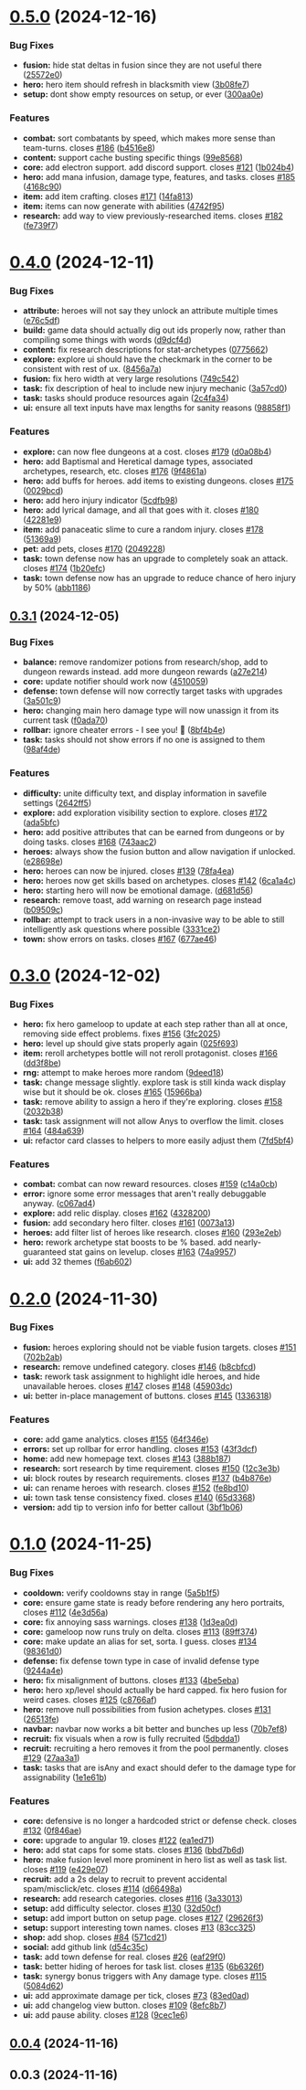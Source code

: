 # [0.5.0](https://github.com/felfhenor/hatoff/compare/v0.4.0...v0.5.0) (2024-12-16)


### Bug Fixes

* **fusion:** hide stat deltas in fusion since they are not useful there ([25572e0](https://github.com/felfhenor/hatoff/commit/25572e0a5e64d013f0a70d65bf109be6b85dbe0a))
* **hero:** hero item should refresh in blacksmith view ([3b08fe7](https://github.com/felfhenor/hatoff/commit/3b08fe7b8448d4c1bd8ec562c3fdb365752114fd))
* **setup:** dont show empty resources on setup, or ever ([300aa0e](https://github.com/felfhenor/hatoff/commit/300aa0e3e6e2a86fb3c92189950d8df2a1c00293))


### Features

* **combat:** sort combatants by speed, which makes more sense than team-turns. closes [#186](https://github.com/felfhenor/hatoff/issues/186) ([b4516e8](https://github.com/felfhenor/hatoff/commit/b4516e8ddd9b112ba24d20ce0567ad64d9a68e81))
* **content:** support cache busting specific things ([99e8568](https://github.com/felfhenor/hatoff/commit/99e856852b235cbf7e4729ebe587c7d007cb4a6d))
* **core:** add electron support. add discord support. closes [#121](https://github.com/felfhenor/hatoff/issues/121) ([1b024b4](https://github.com/felfhenor/hatoff/commit/1b024b450086727c4cf0b843315426332b49f5ab))
* **hero:** add mana infusion, damage type, features, and tasks. closes [#185](https://github.com/felfhenor/hatoff/issues/185) ([4168c90](https://github.com/felfhenor/hatoff/commit/4168c90c22af2c74c225266e44a7bc8c23007a95))
* **item:** add item crafting. closes [#171](https://github.com/felfhenor/hatoff/issues/171) ([14fa813](https://github.com/felfhenor/hatoff/commit/14fa813d620995a4a2fc4935600bfc125429b678))
* **item:** items can now generate with abilities ([4742f95](https://github.com/felfhenor/hatoff/commit/4742f95829854e60330e0af011a42c4f5420a2ae))
* **research:** add way to view previously-researched items. closes [#182](https://github.com/felfhenor/hatoff/issues/182) ([fe739f7](https://github.com/felfhenor/hatoff/commit/fe739f74cbc9eebd1492f95ae76e89a330faaf29))



# [0.4.0](https://github.com/felfhenor/hatoff/compare/v0.3.1...v0.4.0) (2024-12-11)


### Bug Fixes

* **attribute:** heroes will not say they unlock an attribute multiple times ([e76c5df](https://github.com/felfhenor/hatoff/commit/e76c5df9c90e3b434398be91f32032dc623b728c))
* **build:** game data should actually dig out ids properly now, rather than compiling some things with words ([d9dcf4d](https://github.com/felfhenor/hatoff/commit/d9dcf4df55d08b9c92c80b6ba30a4010010df62f))
* **content:** fix research descriptions for stat-archetypes ([0775662](https://github.com/felfhenor/hatoff/commit/07756622912f6a070d1dea85fa98caacdcbe3997))
* **explore:** explore ui should have the checkmark in the corner to be consistent with rest of ux. ([8456a7a](https://github.com/felfhenor/hatoff/commit/8456a7a83ea6384188312f95adaadfa7b77aebe5))
* **fusion:** fix hero width at very large resolutions ([749c542](https://github.com/felfhenor/hatoff/commit/749c542756e7f0606e1300f7355195c85026f1bb))
* **task:** fix description of heal to include new injury mechanic ([3a57cd0](https://github.com/felfhenor/hatoff/commit/3a57cd0430092e81bffabdf2fb945c1edee9385f))
* **task:** tasks should produce resources again ([2c4fa34](https://github.com/felfhenor/hatoff/commit/2c4fa34b736ee6c38f3f20031e2fc39e239c69fd))
* **ui:** ensure all text inputs have max lengths for sanity reasons ([98858f1](https://github.com/felfhenor/hatoff/commit/98858f1b94567745292461308476e38a6e64a7cd))


### Features

* **explore:** can now flee dungeons at a cost. closes [#179](https://github.com/felfhenor/hatoff/issues/179) ([d0a08b4](https://github.com/felfhenor/hatoff/commit/d0a08b4c1a5bbdb1499b314917e7e4da683abee8))
* **hero:** add Baptismal and Heretical damage types, associated archetypes, research, etc. closes [#176](https://github.com/felfhenor/hatoff/issues/176) ([9f4861a](https://github.com/felfhenor/hatoff/commit/9f4861acaf48414b96f2704377f399c975beb817))
* **hero:** add buffs for heroes. add items to existing dungeons. closes [#175](https://github.com/felfhenor/hatoff/issues/175) ([0029bcd](https://github.com/felfhenor/hatoff/commit/0029bcdd6958c9b16b04ffa4dc4e78dd45de2f77))
* **hero:** add hero injury indicator ([5cdfb98](https://github.com/felfhenor/hatoff/commit/5cdfb981f66913719b8e5434947ebb3521b4041a))
* **hero:** add lyrical damage, and all that goes with it. closes [#180](https://github.com/felfhenor/hatoff/issues/180) ([42281e9](https://github.com/felfhenor/hatoff/commit/42281e9ba5526bf57a1b54b91008415041a413d3))
* **item:** add panaceatic slime to cure a random injury. closes [#178](https://github.com/felfhenor/hatoff/issues/178) ([51369a9](https://github.com/felfhenor/hatoff/commit/51369a901b3b4c31992f90f79ef4238063a28713))
* **pet:** add pets, closes [#170](https://github.com/felfhenor/hatoff/issues/170) ([2049228](https://github.com/felfhenor/hatoff/commit/2049228c1760320f13def94a305c8227736e0188))
* **task:** town defense now has an upgrade to completely soak an attack. closes [#174](https://github.com/felfhenor/hatoff/issues/174) ([1b20efc](https://github.com/felfhenor/hatoff/commit/1b20efc6f73dc0aadb0dd750fc5527fa35d60367))
* **task:** town defense now has an upgrade to reduce chance of hero injury by 50% ([abb1186](https://github.com/felfhenor/hatoff/commit/abb11867b8c541cd3452be64b25c6d80264404e5))



## [0.3.1](https://github.com/felfhenor/hatoff/compare/v0.3.0...v0.3.1) (2024-12-05)


### Bug Fixes

* **balance:** remove randomizer potions from research/shop, add to dungeon rewards instead. add more dungeon rewards ([a27e214](https://github.com/felfhenor/hatoff/commit/a27e214a9f56d247c89c961f8cd6cf5633927603))
* **core:** update notifier should work now ([4510059](https://github.com/felfhenor/hatoff/commit/4510059985a48a36efb4220e95c81c70bf37fea9))
* **defense:** town defense will now correctly target tasks with upgrades ([3a501c9](https://github.com/felfhenor/hatoff/commit/3a501c986a66eb7b146497d2c31e1603284dd17e))
* **hero:** changing main hero damage type will now unassign it from its current task ([f0ada70](https://github.com/felfhenor/hatoff/commit/f0ada70238ea1cd4278490be5ec8ac7af659d19a))
* **rollbar:** ignore cheater errors - I see you! 👀 ([8bf4b4e](https://github.com/felfhenor/hatoff/commit/8bf4b4eade64fc49419302e555e17f22511b33af))
* **task:** tasks should not show errors if no one is assigned to them ([98af4de](https://github.com/felfhenor/hatoff/commit/98af4de68984aec9f86be729095b26273d12486c))


### Features

* **difficulty:** unite difficulty text, and display information in savefile settings ([2642ff5](https://github.com/felfhenor/hatoff/commit/2642ff5cbd16b5687fe7bfa0da69514a82382596))
* **explore:** add exploration visibility section to explore. closes [#172](https://github.com/felfhenor/hatoff/issues/172) ([ada5bfc](https://github.com/felfhenor/hatoff/commit/ada5bfc7d15eedaa107099aa33fe3cbdf5b8ab62))
* **hero:** add positive attributes that can be earned from dungeons or by doing tasks. closes [#168](https://github.com/felfhenor/hatoff/issues/168) ([743aac2](https://github.com/felfhenor/hatoff/commit/743aac2fec8fe6be84b0da82ff9b471f15de397e))
* **heroes:** always show the fusion button and allow navigation if unlocked. ([e28698e](https://github.com/felfhenor/hatoff/commit/e28698e493b0c169eae38791fdbe3db8f79b317d))
* **hero:** heroes can now be injured. closes [#139](https://github.com/felfhenor/hatoff/issues/139) ([78fa4ea](https://github.com/felfhenor/hatoff/commit/78fa4eaa191c0c102474df5426ea5ae360c08c30))
* **hero:** heroes now get skills based on archetypes. closes [#142](https://github.com/felfhenor/hatoff/issues/142) ([6ca1a4c](https://github.com/felfhenor/hatoff/commit/6ca1a4cd83bced20697488eabb967b8b6a492073))
* **hero:** starting hero will now be emotional damage. ([d681d56](https://github.com/felfhenor/hatoff/commit/d681d563d9d0572273b0ada81113979797b7f402))
* **research:** remove toast, add warning on research page instead ([b09509c](https://github.com/felfhenor/hatoff/commit/b09509ce41778ca1eb925666dd613301507401ee))
* **rollbar:** attempt to track users in a non-invasive way to be able to still intelligently ask questions where possible ([3331ce2](https://github.com/felfhenor/hatoff/commit/3331ce2b69726a3977940c972a0d55c510994db5))
* **town:** show errors on tasks. closes [#167](https://github.com/felfhenor/hatoff/issues/167) ([677ae46](https://github.com/felfhenor/hatoff/commit/677ae469e3906ce3280dc3c718105d84248715ae))



# [0.3.0](https://github.com/felfhenor/hatoff/compare/v0.2.0...v0.3.0) (2024-12-02)


### Bug Fixes

* **hero:** fix hero gameloop to update at each step rather than all at once, removing side effect problems. fixes [#156](https://github.com/felfhenor/hatoff/issues/156) ([3fc2025](https://github.com/felfhenor/hatoff/commit/3fc2025cf5848d288cda5586eba0b074b8ba8025))
* **hero:** level up should give stats properly again ([025f693](https://github.com/felfhenor/hatoff/commit/025f69359efe018cc31d7a5d655d9421b3f67481))
* **item:** reroll archetypes bottle will not reroll protagonist. closes [#166](https://github.com/felfhenor/hatoff/issues/166) ([dd3f8be](https://github.com/felfhenor/hatoff/commit/dd3f8be7d308a6a368c656de9c45ef4ffe102ef3))
* **rng:** attempt to make heroes more random ([9deed18](https://github.com/felfhenor/hatoff/commit/9deed184cfa9ea9b60263d59d776bc6b173076e6))
* **task:** change message slightly. explore task is still kinda wack display wise but it should be ok. closes [#165](https://github.com/felfhenor/hatoff/issues/165) ([15966ba](https://github.com/felfhenor/hatoff/commit/15966ba3408110dcff07be5a967e77192a10a512))
* **task:** remove ability to assign a hero if they're exploring. closes [#158](https://github.com/felfhenor/hatoff/issues/158) ([2032b38](https://github.com/felfhenor/hatoff/commit/2032b38940ad72b141fc929929ce8838a5a42a8a))
* **task:** task assignment will not allow Anys to overflow the limit. closes [#164](https://github.com/felfhenor/hatoff/issues/164) ([484a639](https://github.com/felfhenor/hatoff/commit/484a6391d2dba3114b08dd14b6745adf73700017))
* **ui:** refactor card classes to helpers to more easily adjust them ([7fd5bf4](https://github.com/felfhenor/hatoff/commit/7fd5bf492d40fde2360f0156a52ef22b5e192c12))


### Features

* **combat:** combat can now reward resources. closes [#159](https://github.com/felfhenor/hatoff/issues/159) ([c14a0cb](https://github.com/felfhenor/hatoff/commit/c14a0cbab9d0b40cdc2ce31f474fb018b8f9dbe9))
* **error:** ignore some error messages that aren't really debuggable anyway. ([c067ad4](https://github.com/felfhenor/hatoff/commit/c067ad45a21fe17ff2900373f6118119eae56a5d))
* **explore:** add relic display. closes [#162](https://github.com/felfhenor/hatoff/issues/162) ([4328200](https://github.com/felfhenor/hatoff/commit/432820070837fe0d8b68da48a5e1199fbfad44f7))
* **fusion:** add secondary hero filter. closes [#161](https://github.com/felfhenor/hatoff/issues/161) ([0073a13](https://github.com/felfhenor/hatoff/commit/0073a138e2c26ca8c38057e58f086a43a0052de5))
* **heroes:** add filter list of heroes like research. closes [#160](https://github.com/felfhenor/hatoff/issues/160) ([293e2eb](https://github.com/felfhenor/hatoff/commit/293e2eb858397b8ca33911068afb742af806bddb))
* **hero:** rework archetype stat boosts to be % based. add nearly-guaranteed stat gains on levelup. closes [#163](https://github.com/felfhenor/hatoff/issues/163) ([74a9957](https://github.com/felfhenor/hatoff/commit/74a9957e98c62a03b07ee02219002bc8f7f8ac1c))
* **ui:** add 32 themes ([f6ab602](https://github.com/felfhenor/hatoff/commit/f6ab60212c57825caad15c9aa4a22a0fa8c75e50))



# [0.2.0](https://github.com/felfhenor/hatoff/compare/v0.1.0...v0.2.0) (2024-11-30)


### Bug Fixes

* **fusion:** heroes exploring should not be viable fusion targets. closes [#151](https://github.com/felfhenor/hatoff/issues/151) ([702b2ab](https://github.com/felfhenor/hatoff/commit/702b2ab1c22db0a3627f043ea60ab2b5255e89cb))
* **research:** remove undefined category. closes [#146](https://github.com/felfhenor/hatoff/issues/146) ([b8cbfcd](https://github.com/felfhenor/hatoff/commit/b8cbfcda7d9646547da81a2b027b06b610197605))
* **task:** rework task assignment to highlight idle heroes, and hide unavailable heroes. closes [#147](https://github.com/felfhenor/hatoff/issues/147) closes [#148](https://github.com/felfhenor/hatoff/issues/148) ([45903dc](https://github.com/felfhenor/hatoff/commit/45903dc1e0efcf06b9b7c5c2e5a926b0cb8c671f))
* **ui:** better in-place management of buttons. closes [#145](https://github.com/felfhenor/hatoff/issues/145) ([1336318](https://github.com/felfhenor/hatoff/commit/1336318e419ee8b081043c33c208c3dd115ada91))


### Features

* **core:** add game analytics. closes [#155](https://github.com/felfhenor/hatoff/issues/155) ([64f346e](https://github.com/felfhenor/hatoff/commit/64f346e3d5cb1d77042c96f4bf3cce15e7c30549))
* **errors:** set up rollbar for error handling. closes [#153](https://github.com/felfhenor/hatoff/issues/153) ([43f3dcf](https://github.com/felfhenor/hatoff/commit/43f3dcffada40a07d53cec41fe7dfa60d73e37cb))
* **home:** add new homepage text. closes [#143](https://github.com/felfhenor/hatoff/issues/143) ([388b187](https://github.com/felfhenor/hatoff/commit/388b18770c7d2ca6e8c636f7b128f693d21011a5))
* **research:** sort research by time requirement. closes [#150](https://github.com/felfhenor/hatoff/issues/150) ([12c3e3b](https://github.com/felfhenor/hatoff/commit/12c3e3b3adb947e2a1a8e5e335e30336e3e1c7d0))
* **ui:** block routes by research requirements. closes [#137](https://github.com/felfhenor/hatoff/issues/137) ([b4b876e](https://github.com/felfhenor/hatoff/commit/b4b876e60fedb93c8ac0d2ff131d5d63cf708fa1))
* **ui:** can rename heroes with research. closes [#152](https://github.com/felfhenor/hatoff/issues/152) ([fe8bd10](https://github.com/felfhenor/hatoff/commit/fe8bd1093196ec340b7c2cf4ee09621f25ae5d83))
* **ui:** town task tense consistency fixed. closes [#140](https://github.com/felfhenor/hatoff/issues/140) ([65d3368](https://github.com/felfhenor/hatoff/commit/65d336834a1c09d921325e3ae452476396f1247d))
* **version:** add tip to version info for better callout ([3bf1b06](https://github.com/felfhenor/hatoff/commit/3bf1b069551f116e77ca33295bec88a731216e85))



# [0.1.0](https://github.com/felfhenor/hatoff/compare/v0.0.4...v0.1.0) (2024-11-25)


### Bug Fixes

* **cooldown:** verify cooldowns stay in range ([5a5b1f5](https://github.com/felfhenor/hatoff/commit/5a5b1f5eb3b63424517a99fc35535ce197211246))
* **core:** ensure game state is ready before rendering any hero portraits, closes [#112](https://github.com/felfhenor/hatoff/issues/112) ([4e3d56a](https://github.com/felfhenor/hatoff/commit/4e3d56ac1a5f16190b068eab3096fe9982d49ced))
* **core:** fix annoying sass warnings. closes [#138](https://github.com/felfhenor/hatoff/issues/138) ([1d3ea0d](https://github.com/felfhenor/hatoff/commit/1d3ea0d172f7ad4c7cdf0c970b92d828052fd390))
* **core:** gameloop now runs truly on delta. closes [#113](https://github.com/felfhenor/hatoff/issues/113) ([89ff374](https://github.com/felfhenor/hatoff/commit/89ff3743afccdeb671a7a26f74882efd8651fb10))
* **core:** make update an alias for set, sorta. I guess. closes [#134](https://github.com/felfhenor/hatoff/issues/134) ([98361d0](https://github.com/felfhenor/hatoff/commit/98361d0744afed592732e2aa887b468a6b540bb1))
* **defense:** fix defense town type in case of invalid defense type ([9244a4e](https://github.com/felfhenor/hatoff/commit/9244a4e3d99ba53b53e8c60371e578da7b430d8d))
* **hero:** fix misalignment of buttons. closes [#133](https://github.com/felfhenor/hatoff/issues/133) ([4be5eba](https://github.com/felfhenor/hatoff/commit/4be5eba6134e7237819fb94d01a152536b1f0536))
* **hero:** hero xp/level should actually be hard capped. fix hero fusion for weird cases. closes [#125](https://github.com/felfhenor/hatoff/issues/125) ([c8766af](https://github.com/felfhenor/hatoff/commit/c8766af6679ac81f5f157d22a2c3e94e8109be2b))
* **hero:** remove null possibilities from fusion achetypes. closes [#131](https://github.com/felfhenor/hatoff/issues/131) ([26513fe](https://github.com/felfhenor/hatoff/commit/26513fe8af5e6147e149a8117e6df9aa935505dd))
* **navbar:** navbar now works a bit better and bunches up less ([70b7ef8](https://github.com/felfhenor/hatoff/commit/70b7ef80df1a92a3355aa7f096825e3cefd3571d))
* **recruit:** fix visuals when a row is fully recruited ([5dbdda1](https://github.com/felfhenor/hatoff/commit/5dbdda1562202d49a4ba4da8c1c0762ca6a0694c))
* **recruit:** recruiting a hero removes it from the pool permanently. closes [#129](https://github.com/felfhenor/hatoff/issues/129) ([27aa3a1](https://github.com/felfhenor/hatoff/commit/27aa3a16efac5e6b22256696111ab91e189eb803))
* **task:** tasks that are isAny and exact should defer to the damage type for assignability ([1e1e61b](https://github.com/felfhenor/hatoff/commit/1e1e61bbc0f989b85f1d0547fad503c5284af1e4))


### Features

* **core:** defensive is no longer a hardcoded strict or defense check. closes [#132](https://github.com/felfhenor/hatoff/issues/132) ([0f846ae](https://github.com/felfhenor/hatoff/commit/0f846ae79e92434231ddb7f121bc0612866f4099))
* **core:** upgrade to angular 19. closes [#122](https://github.com/felfhenor/hatoff/issues/122) ([ea1ed71](https://github.com/felfhenor/hatoff/commit/ea1ed71c09eb42357b5dbf5520291f657f18b027))
* **hero:** add stat caps for some stats. closes [#136](https://github.com/felfhenor/hatoff/issues/136) ([bbd7b6d](https://github.com/felfhenor/hatoff/commit/bbd7b6de98679d99421a9376dac81596c491fba2))
* **hero:** make fusion level more prominent in hero list as well as task list. closes [#119](https://github.com/felfhenor/hatoff/issues/119) ([e429e07](https://github.com/felfhenor/hatoff/commit/e429e074fe031b4b398ac779f2f0b9cf390664d4))
* **recruit:** add a 2s delay to recruit to prevent accidental spam/misclick/etc. closes [#114](https://github.com/felfhenor/hatoff/issues/114) ([d66498a](https://github.com/felfhenor/hatoff/commit/d66498a95d785f40e0d38d8e6510dbd74e91b9ed))
* **research:** add research categories. closes [#116](https://github.com/felfhenor/hatoff/issues/116) ([3a33013](https://github.com/felfhenor/hatoff/commit/3a330131e8e7af2148ea9e8d95de0e8738628771))
* **setup:** add difficulty selector. closes [#130](https://github.com/felfhenor/hatoff/issues/130) ([32d50cf](https://github.com/felfhenor/hatoff/commit/32d50cfad5f1d219749698cfd065c93e568e2d67))
* **setup:** add import button on setup page. closes [#127](https://github.com/felfhenor/hatoff/issues/127) ([29626f3](https://github.com/felfhenor/hatoff/commit/29626f3288effe543b32c2a33c33f16c70308543))
* **setup:** support interesting town names. closes [#13](https://github.com/felfhenor/hatoff/issues/13) ([83cc325](https://github.com/felfhenor/hatoff/commit/83cc325608e201eb954ae19375e550f1635993d8))
* **shop:** add shop. closes [#84](https://github.com/felfhenor/hatoff/issues/84) ([571cd21](https://github.com/felfhenor/hatoff/commit/571cd21201b775206540b8623ae3bac13cc87858))
* **social:** add github link ([d54c35c](https://github.com/felfhenor/hatoff/commit/d54c35c2c4cc0acec1f9da4b83345a818f3d7b4f))
* **task:** add town defense for real. closes [#26](https://github.com/felfhenor/hatoff/issues/26) ([eaf29f0](https://github.com/felfhenor/hatoff/commit/eaf29f0c9a385222dba1923d4e8256666f2b715b))
* **task:** better hiding of heroes for task list. closes [#135](https://github.com/felfhenor/hatoff/issues/135) ([6b6326f](https://github.com/felfhenor/hatoff/commit/6b6326f856123f2d326a34e9c44ae742d6d7f32a))
* **task:** synergy bonus triggers with Any damage type. closes [#115](https://github.com/felfhenor/hatoff/issues/115) ([5084d62](https://github.com/felfhenor/hatoff/commit/5084d623c68d20908c27d31f4c3c4c3c219e086b))
* **ui:** add approximate damage per tick, closes [#73](https://github.com/felfhenor/hatoff/issues/73) ([83ed0ad](https://github.com/felfhenor/hatoff/commit/83ed0ad3c1d6ddf9ce68a18e11d57d312ec2e8df))
* **ui:** add changelog view button. closes [#109](https://github.com/felfhenor/hatoff/issues/109) ([8efc8b7](https://github.com/felfhenor/hatoff/commit/8efc8b7a311a391cba2fc90f95c3e2ca662f9046))
* **ui:** add pause ability. closes [#128](https://github.com/felfhenor/hatoff/issues/128) ([9cec1e6](https://github.com/felfhenor/hatoff/commit/9cec1e6a1a8ac788177c56a4272d3904655143a7))



## [0.0.4](https://github.com/felfhenor/hatoff/compare/v0.0.3...v0.0.4) (2024-11-16)



## 0.0.3 (2024-11-16)



